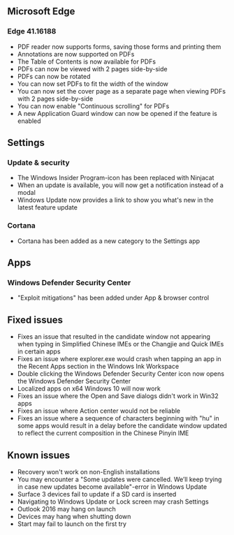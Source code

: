 ## Microsoft Edge
### Edge 41.16188
- PDF reader now supports forms, saving those forms and printing them
- Annotations are now supported on PDFs
- The Table of Contents is now available for PDFs
- PDFs can now be viewed with 2 pages side-by-side
- PDFs can now be rotated
- You can now set PDFs to fit the width of the window
- You can now set the cover page as a separate page when viewing PDFs with 2 pages side-by-side
- You can now enable "Continuous scrolling" for PDFs
- A new Application Guard window can now be opened if the feature is enabled

## Settings
### Update & security
- The Windows Insider Program-icon has been replaced with Ninjacat
- When an update is available, you will now get a notification instead of a modal
- Windows Update now provides a link to show you what's new in the latest feature update

### Cortana
- Cortana has been added as a new category to the Settings app

## Apps
### Windows Defender Security Center
- "Exploit mitigations" has been added under App & browser control

## Fixed issues
- Fixes an issue that resulted in the candidate window not appearing when typing in Simplified Chinese IMEs or the Changjie and Quick IMEs in certain apps
- Fixes an issue where explorer.exe would crash when tapping an app in the Recent Apps section in the Windows Ink Workspace
- Double clicking the Windows Defender Security Center icon now opens the Windows Defender Security Center
- Localized apps on x64 Windows 10 will now work
- Fixes an issue where the Open and Save dialogs didn't work in Win32 apps
- Fixes an issue where Action center would not be reliable
- Fixes an issue where a sequence of characters beginning with "hu" in some apps would result in a delay before the candidate window updated to reflect the current composition in the Chinese Pinyin IME

## Known issues
- Recovery won't work on non-English installations
- You may encounter a "Some updates were cancelled. We’ll keep trying in case new updates become available"-error in Windows Update
- Surface 3 devices fail to update if a SD card is inserted
- Navigating to Windows Update or Lock screen may crash Settings
- Outlook 2016 may hang on launch
- Devices may hang when shutting down
- Start may fail to launch on the first try
